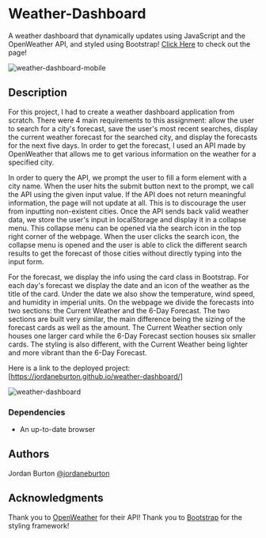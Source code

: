 # Weather-Dashboard
A weather dashboard that dynamically updates using JavaScript and the OpenWeather API, and styled using Bootstrap!
[Click Here](https://jordaneburton.github.io/weather-dashboard/) to check out the page!

![weather-dashboard-mobile](https://github.com/jordaneburton/weather-dashboard/assets/60330301/4fcfafd5-db26-48d7-ba73-ba8011e0245f)

## Description

For this project, I had to create a weather dashboard application from scratch. There were 4 main requirements to this assignment: allow the user to search for a city's forecast, save the user's most recent searches, display the current weather forecast for the searched city, and display the forecasts for the next five days. In order to get the forecast, I used an API made by OpenWeather that allows me to get various information on the weather for a specified city.

In order to query the API, we prompt the user to fill a form element with a city name. When the user hits the submit button next to the prompt, we call the API using the given input value. If the API does not return meaningful information, the page will not update at all. This is to discourage the user from inputting non-existent cities. Once the API sends back valid weather data, we store the user's input in localStorage and display it in a collapse menu. This collapse menu can be opened via the search icon in the top right corner of the webpage. When the user clicks the search icon, the collapse menu is opened and the user is able to click the different search results to get the forecast of those cities without directly typing into the input form.

For the forecast, we display the info using the card class in Bootstrap. For each day's forecast we display the date and an icon of the weather as the title of the card. Under the date we also show the temperature, wind speed, and humidity in imperial units. On the webpage we divide the forecasts into two sections: the Current Weather and the 6-Day Forecast. The two sections are built very similar, the main difference being the sizing of the forecast cards as well as the amount. The Current Weather section only houses one larger card while the 6-Day Forecast section houses six smaller cards. The styling is also different, with the Current Weather being lighter and more vibrant than the 6-Day Forecast.

Here is a link to the deployed project: [https://jordaneburton.github.io/weather-dashboard/]

![weather-dashboard](https://github.com/jordaneburton/weather-dashboard/assets/60330301/833996bb-cfbe-475f-b700-4d9d7b60505b) 

### Dependencies

* An up-to-date browser

## Authors

Jordan Burton 
[@jordaneburton](https://github.com/jordaneburton)

## Acknowledgments

Thank you to [OpenWeather](https://openweathermap.org/api) for their API!
Thank you to [Bootstrap](https://getbootstrap.com/docs/5.3/getting-started/introduction/) for the styling framework!

